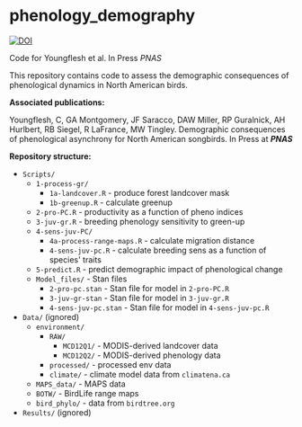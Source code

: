 # phenology_demography


[![DOI](https://zenodo.org/badge/575464073.svg)](https://zenodo.org/badge/latestdoi/575464073)


Code for Youngflesh et al. In Press *PNAS*

This repository contains code to assess the demographic consequences of phenological dynamics in North American birds.

**Associated publications:**

Youngflesh, C, GA Montgomery, JF Saracco, DAW Miller, RP Guralnick, AH Hurlbert, RB Siegel, R LaFrance, MW Tingley. Demographic consequences of phenological asynchrony for North American songbirds. In Press at *__PNAS__*


**Repository structure:**
  * `Scripts/`
      * `1-process-gr/`
        * `1a-landcover.R` - produce forest landcover mask
        * `1b-greenup.R` - calculate greenup
      * `2-pro-PC.R` - productivity as a function of pheno indices
      * `3-juv-gr.R` - breeding phenology sensitivity to green-up
      * `4-sens-juv-PC/`
        * `4a-process-range-maps.R` - calculate migration distance
        * `4-sens-juv-pc.R` - calculate breeding sens as a function of species' traits
      * `5-predict.R` - predict demographic impact of phenological change
      * `Model_files/` - Stan files
        * `2-pro-pc.stan` - Stan file for model in `2-pro-PC.R`
        * `3-juv-gr-stan` - Stan file for model in `3-juv-gr.R`
        * `4-sens-juv-pc.stan` - Stan file for model in `4-sens-juv-pc.R`
  * `Data/` (ignored)
      * `environment/`
        * `RAW/`
          * `MCD12Q1/` - MODIS-derived landcover data
          * `MCD12Q2/` - MODIS-derived phenology data
        * `processed/` - processed env data
        * `climate/` - climate model data from `climatena.ca`
      * `MAPS_data/` - MAPS data
      * `BOTW/` - BirdLife range maps
      * `bird_phylo/` - data from `birdtree.org`
  * `Results/` (ignored)
